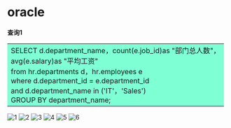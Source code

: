 # oracle
**查询1** 

<table><tr><td  bgcolor=#7FFFD4>
SELECT d.department_name，count(e.job_id)as "部门总人数"，</br>
avg(e.salary)as "平均工资" </br>
from hr.departments d，hr.employees e </br>
where d.department_id = e.department_id </br>
and d.department_name in ('IT'，'Sales') </br>
GROUP BY department_name; 
</td></tr></table>

![1](https://github.com/yujinhongMM/oracle/blob/master/test1/QQ%E5%9B%BE%E7%89%8720181016192608.png)
![2](https://github.com/yujinhongMM/oracle/blob/master/test1/QQ%E5%9B%BE%E7%89%8720181016192634.png)
![3](https://github.com/yujinhongMM/oracle/blob/master/test1/QQ%E5%9B%BE%E7%89%8720181016192641.png)
![4](https://github.com/yujinhongMM/oracle/blob/master/test1/QQ%E5%9B%BE%E7%89%8720181016192648.png)
![5](https://github.com/yujinhongMM/oracle/blob/master/test1/QQ%E5%9B%BE%E7%89%8720181016192658.png)
![6](https://github.com/yujinhongMM/oracle/blob/master/test1/QQ%E5%9B%BE%E7%89%8720181016192707.png)
